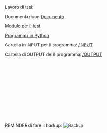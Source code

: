 Lavoro di tesi:

Documentazione
[Documento](TEST.MD)

[Modulo per il test](PER_PARTECIPANTI.MD)

[Programma in Python](prova.py)

Cartella in INPUT per il programma:
[/INPUT](/INPUT)


Cartella di OUTPUT del il programma:
[/OUTPUT](/OUTPUT)

<br><br><br><br><br><br><br><br><br><br><br>

REMINDER di fare il backup:
![Backup](IMG/20231008_130333.jpg)
